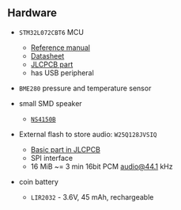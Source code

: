 ## Hardware

- `STM32L072CBT6` MCU
    - [Reference manual](stm32l0x2_reference_manual.pdf)
    - [Datasheet](stm32l072cb.pdf)
    - [JLCPCB part](https://jlcpcb.com/partdetail/STMicroelectronics-STM32L072CBT6/C465977)
    - has USB peripheral

- `BME280` pressure and temperature sensor
- small SMD speaker
    - [`NS4150B`](ULNS4150b_NSIWAY_0001.pdf)
- External flash to store audio: `W25Q128JVSIQ`
    - [Basic part in JLCPCB](https://jlcpcb.com/partdetail/WinbondElec-W25Q128JVSIQ/C97521)
    - SPI interface
    - 16 MiB ~= 3 min 16bit PCM audio@44.1 kHz
- coin battery
    - `LIR2032` - 3.6V, 45 mAh, rechargeable
